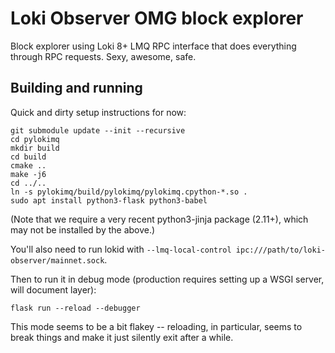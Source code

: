 # Loki Observer OMG block explorer

Block explorer using Loki 8+ LMQ RPC interface that does everything through RPC requests.  Sexy,
awesome, safe.

## Building and running

Quick and dirty setup instructions for now:

    git submodule update --init --recursive
    cd pylokimq
    mkdir build
    cd build
    cmake ..
    make -j6
    cd ../..
    ln -s pylokimq/build/pylokimq/pylokimq.cpython-*.so .
    sudo apt install python3-flask python3-babel

(Note that we require a very recent python3-jinja package (2.11+), which may not be installed by the
above.)

You'll also need to run lokid with `--lmq-local-control ipc:///path/to/loki-observer/mainnet.sock`.

Then to run it in debug mode (production requires setting up a WSGI server, will document layer):

    flask run --reload --debugger

This mode seems to be a bit flakey -- reloading, in particular, seems to break things and make it
just silently exit after a while.
